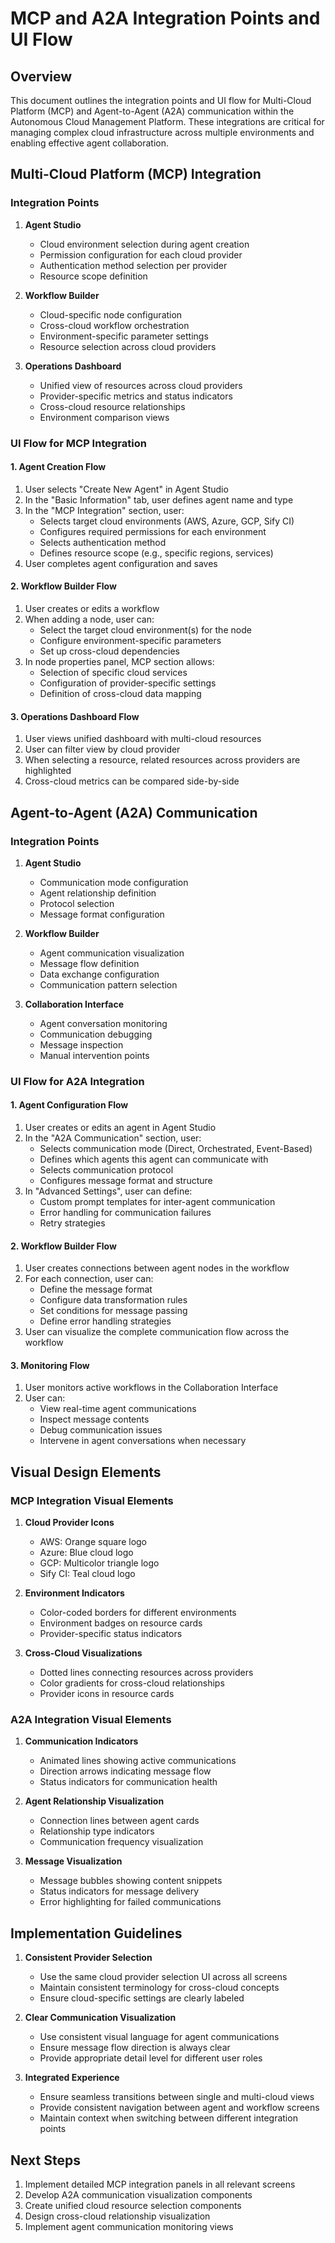 # MCP and A2A Integration Points and UI Flow

## Overview

This document outlines the integration points and UI flow for Multi-Cloud Platform (MCP) and Agent-to-Agent (A2A) communication within the Autonomous Cloud Management Platform. These integrations are critical for managing complex cloud infrastructure across multiple environments and enabling effective agent collaboration.

## Multi-Cloud Platform (MCP) Integration

### Integration Points

1. **Agent Studio**
   - Cloud environment selection during agent creation
   - Permission configuration for each cloud provider
   - Authentication method selection per provider
   - Resource scope definition

2. **Workflow Builder**
   - Cloud-specific node configuration
   - Cross-cloud workflow orchestration
   - Environment-specific parameter settings
   - Resource selection across cloud providers

3. **Operations Dashboard**
   - Unified view of resources across cloud providers
   - Provider-specific metrics and status indicators
   - Cross-cloud resource relationships
   - Environment comparison views

### UI Flow for MCP Integration

#### 1. Agent Creation Flow
1. User selects "Create New Agent" in Agent Studio
2. In the "Basic Information" tab, user defines agent name and type
3. In the "MCP Integration" section, user:
   - Selects target cloud environments (AWS, Azure, GCP, Sify CI)
   - Configures required permissions for each environment
   - Selects authentication method
   - Defines resource scope (e.g., specific regions, services)
4. User completes agent configuration and saves

#### 2. Workflow Builder Flow
1. User creates or edits a workflow
2. When adding a node, user can:
   - Select the target cloud environment(s) for the node
   - Configure environment-specific parameters
   - Set up cross-cloud dependencies
3. In node properties panel, MCP section allows:
   - Selection of specific cloud services
   - Configuration of provider-specific settings
   - Definition of cross-cloud data mapping

#### 3. Operations Dashboard Flow
1. User views unified dashboard with multi-cloud resources
2. User can filter view by cloud provider
3. When selecting a resource, related resources across providers are highlighted
4. Cross-cloud metrics can be compared side-by-side

## Agent-to-Agent (A2A) Communication

### Integration Points

1. **Agent Studio**
   - Communication mode configuration
   - Agent relationship definition
   - Protocol selection
   - Message format configuration

2. **Workflow Builder**
   - Agent communication visualization
   - Message flow definition
   - Data exchange configuration
   - Communication pattern selection

3. **Collaboration Interface**
   - Agent conversation monitoring
   - Communication debugging
   - Message inspection
   - Manual intervention points

### UI Flow for A2A Integration

#### 1. Agent Configuration Flow
1. User creates or edits an agent in Agent Studio
2. In the "A2A Communication" section, user:
   - Selects communication mode (Direct, Orchestrated, Event-Based)
   - Defines which agents this agent can communicate with
   - Selects communication protocol
   - Configures message format and structure
3. In "Advanced Settings", user can define:
   - Custom prompt templates for inter-agent communication
   - Error handling for communication failures
   - Retry strategies

#### 2. Workflow Builder Flow
1. User creates connections between agent nodes in the workflow
2. For each connection, user can:
   - Define the message format
   - Configure data transformation rules
   - Set conditions for message passing
   - Define error handling strategies
3. User can visualize the complete communication flow across the workflow

#### 3. Monitoring Flow
1. User monitors active workflows in the Collaboration Interface
2. User can:
   - View real-time agent communications
   - Inspect message contents
   - Debug communication issues
   - Intervene in agent conversations when necessary

## Visual Design Elements

### MCP Integration Visual Elements

1. **Cloud Provider Icons**
   - AWS: Orange square logo
   - Azure: Blue cloud logo
   - GCP: Multicolor triangle logo
   - Sify CI: Teal cloud logo

2. **Environment Indicators**
   - Color-coded borders for different environments
   - Environment badges on resource cards
   - Provider-specific status indicators

3. **Cross-Cloud Visualizations**
   - Dotted lines connecting resources across providers
   - Color gradients for cross-cloud relationships
   - Provider icons in resource cards

### A2A Integration Visual Elements

1. **Communication Indicators**
   - Animated lines showing active communications
   - Direction arrows indicating message flow
   - Status indicators for communication health

2. **Agent Relationship Visualization**
   - Connection lines between agent cards
   - Relationship type indicators
   - Communication frequency visualization

3. **Message Visualization**
   - Message bubbles showing content snippets
   - Status indicators for message delivery
   - Error highlighting for failed communications

## Implementation Guidelines

1. **Consistent Provider Selection**
   - Use the same cloud provider selection UI across all screens
   - Maintain consistent terminology for cross-cloud concepts
   - Ensure cloud-specific settings are clearly labeled

2. **Clear Communication Visualization**
   - Use consistent visual language for agent communications
   - Ensure message flow direction is always clear
   - Provide appropriate detail level for different user roles

3. **Integrated Experience**
   - Ensure seamless transitions between single and multi-cloud views
   - Provide consistent navigation between agent and workflow screens
   - Maintain context when switching between different integration points

## Next Steps

1. Implement detailed MCP integration panels in all relevant screens
2. Develop A2A communication visualization components
3. Create unified cloud resource selection components
4. Design cross-cloud relationship visualization
5. Implement agent communication monitoring views
